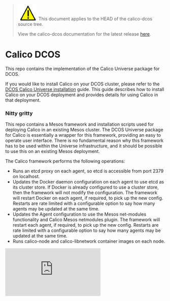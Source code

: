 <!--- master only -->
> ![warning](docs/images/warning.png) This document applies to the HEAD of the calico-dcos source tree.
>
> View the calico-dcos documentation for the latest release [here](https://github.com/projectcalico/calico-dcos/blob/1.0.0/README.md).
<!--- else
> You are viewing the calico-mesos-deployments documentation for release **release**.
<!--- end of master only -->

# Calico DCOS
This repo contains the implementation of the Calico Universe package for
DCOS.

If you would like to install Calico on your DCOS cluster, please refer 
to the [DCOS Calico Universe installation]() guide.  This guide describes
how to install Calico on your DCOS deployment and provides details for
using Calico in that deployment.

### Nitty gritty

This repo contains a Mesos framework and installation scripts used for
deploying Calico in an existing Mesos cluster.  The DCOS Universe package
for Calico is essentially a wrapper for this framework, providing an
easy to operate user interface.  There is no fundamental reason why this
framework has to be used within the Universe infrastructure, and it 
should be possible to use this on an existing Mesos deployment.

The Calico framework performs the following operations:
-  Runs an etcd proxy on each agent, so etcd is accessible from port
   2379 on localhost.
-  Updates the Docker daemon configuration on each agent to use etcd as
   its cluster store.  If Docker is already configured to use a cluster
   store, then the framework will not modify the configuration.  The
   framework will restart Docker on each agent, if required, to pick up
   the new config.  Restarts are rate limited with a configurable option
   to say how many agents may be updated at the same time.
-  Updates the Agent configuration to use the Mesos net-modules 
   functionality and Calico Mesos netmodules plugin.  The
   framework will restart each agent, if required, to pick up
   the new config.  Restarts are rate limited with a configurable option
   to say how many agents may be updated at the same time.
-  Runs calico-node and calico-libnetwork container images on each node.


[![Analytics](https://calico-ga-beacon.appspot.com/UA-52125893-3/calico-dcos/README.md?pixel)](https://github.com/igrigorik/ga-beacon)
